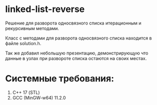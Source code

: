# linked-list-reverse

Решение для разворота односвязного списка итерационным и рекурсивным методами.

Класс с методами для разворота односвязного списка находится в файле solution.h.

Так же добавил небольшую презентацию, демонстрирующую что данные в узлах при развороте списка остаются на своих местах.

# Системные требования:
1. С++ 17 (STL)
2. GCC (MinGW-w64) 11.2.0
